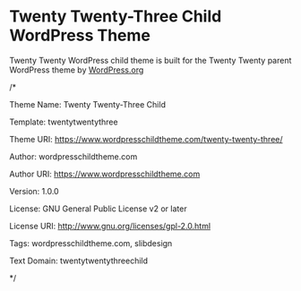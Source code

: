 # Twenty Twenty-Three Child WordPress Theme

Twenty Twenty WordPress child theme is built for the Twenty Twenty parent WordPress theme by [WordPress.org](https://en-gb.wordpress.org/themes/twentytwenty/)

/*

Theme Name: Twenty Twenty-Three Child

Template: twentytwentythree

Theme URI: https://www.wordpresschildtheme.com/twenty-twenty-three/

Author: wordpresschildtheme.com

Author URI: https://www.wordpresschildtheme.com

Version: 1.0.0

License: GNU General Public License v2 or later

License URI: http://www.gnu.org/licenses/gpl-2.0.html

Tags: wordpresschildtheme.com, slibdesign

Text Domain: twentytwentythreechild

*/
